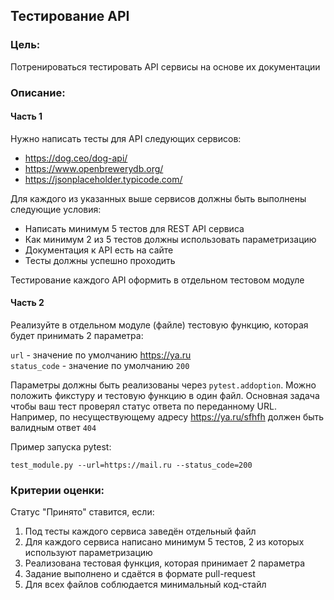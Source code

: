 ## Тестирование API

### Цель:

Потренироваться тестировать API сервисы на основе их документации

### Описание:

#### Часть 1

Нужно написать тесты для API следующих сервисов:

- https://dog.ceo/dog-api/
- https://www.openbrewerydb.org/
- https://jsonplaceholder.typicode.com/

Для каждого из указанных выше сервисов должны быть выполнены следующие условия:

- Написать минимум 5 тестов для REST API сервиса
- Как минимум 2 из 5 тестов должны использовать параметризацию
- Документация к API есть на сайте 
- Тесты должны успешно проходить

Тестирование каждого API оформить в отдельном тестовом модуле

#### Часть 2

Реализуйте в отдельном модуле (файле) тестовую функцию, которая будет принимать 2 параметра:  

`url` - значение по умолчанию https://ya.ru  
`status_code` - значение по умолчанию `200`

Параметры должны быть реализованы через `pytest.addoption`. Можно положить фикcтуру и тестовую функцию в один файл.
Основная задача чтобы ваш тест проверял статус ответа по переданному URL. 
Например, по несуществующему адресу https://ya.ru/sfhfh должен быть валидным ответ `404`

Пример запуска pytest: 

```shell
test_module.py --url=https://mail.ru --status_code=200
```

### Критерии оценки:

Статус "Принято" ставится, если:

1. Под тесты каждого сервиса заведён отдельный файл
2. Для каждого сервиса написано минимум 5 тестов, 2 из которых используют параметризацию
3. Реализована тестовая функция, которая принимает 2 параметра
4. Задание выполнено и сдаётся в формате pull-request
5. Для всех файлов соблюдается минимальный код-стайл 